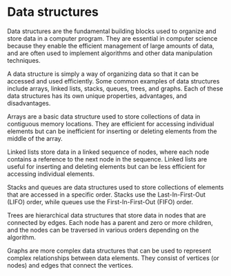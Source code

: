 # Data structures

Data structures are the fundamental building blocks used to organize and store data in a computer program. They are essential in computer science because they enable the efficient management of large amounts of data, and are often used to implement algorithms and other data manipulation techniques.

A data structure is simply a way of organizing data so that it can be accessed and used efficiently. Some common examples of data structures include arrays, linked lists, stacks, queues, trees, and graphs. Each of these data structures has its own unique properties, advantages, and disadvantages.

Arrays are a basic data structure used to store collections of data in contiguous memory locations. They are efficient for accessing individual elements but can be inefficient for inserting or deleting elements from the middle of the array.

Linked lists store data in a linked sequence of nodes, where each node contains a reference to the next node in the sequence. Linked lists are useful for inserting and deleting elements but can be less efficient for accessing individual elements.

Stacks and queues are data structures used to store collections of elements that are accessed in a specific order. Stacks use the Last-In-First-Out (LIFO) order, while queues use the First-In-First-Out (FIFO) order.

Trees are hierarchical data structures that store data in nodes that are connected by edges. Each node has a parent and zero or more children, and the nodes can be traversed in various orders depending on the algorithm.

Graphs are more complex data structures that can be used to represent complex relationships between data elements. They consist of vertices (or nodes) and edges that connect the vertices.
